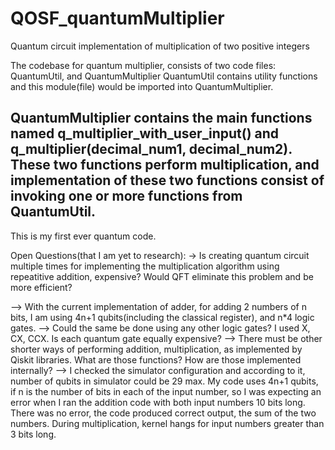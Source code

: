 # QOSF_quantumMultiplier
Quantum circuit implementation of multiplication of two positive integers

The codebase for quantum multiplier, consists of two code files: QuantumUtil, and QuantumMultiplier
QuantumUtil contains utility functions and this module(file) would be imported into QuantumMultiplier.

QuantumMultiplier contains the main functions named q_multiplier_with_user_input() and q_multiplier(decimal_num1, decimal_num2).
These two functions perform multiplication, and implementation of these two functions consist of invoking one or more functions from QuantumUtil.
-----------------------------------------------------------
This is my first ever quantum code.

Open Questions(that I am yet to research):
-> Is creating quantum circuit multiple times for implementing the multiplication algorithm using repeatitive addition, expensive? Would QFT eliminate this problem and be more efficient?

--> With the current implementation of adder, for adding 2 numbers of n bits, I am using 4n+1 qubits(including the classical register), and n*4 logic gates.
--> Could the same be done using any other logic gates? I used X, CX, CCX. Is each quantum gate equally expensive?
--> There must be other shorter ways of performing addition, multiplication, as implemented by Qiskit libraries. What are those functions? How are those implemented internally?
--> I checked the simulator configuration and according to it, number of qubits in simulator could be 29 max.
My code uses 4n+1 qubits, if n is the number of bits in each of the input number, so I was expecting an error when I ran the addition code with both input numbers 10 bits long. There was no error, the code produced correct output, the sum of the two numbers. During multiplication, kernel hangs for input numbers greater than 3 bits long.
